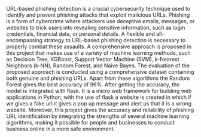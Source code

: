 URL-based phishing detection is a crucial cybersecurity technique used to 
identify and prevent phishing attacks that exploit malicious URLs. Phishing is 
a form of cybercrime where attackers use deceptive emails, messages, or 
websites to trick users into revealing sensitive information, such as login 
credentials, financial data, or personal details. A flexible and all-encompassing 
strategy to URL-based phishing detection is necessary to properly combat 
these assaults. A comprehensive approach is proposed in this project that 
makes use of a variety of machine learning methods, such as Decision Tree, 
XGBoost, Support Vector Machine (SVM), k-Nearest Neighbors (k-NN), 
Random Forest, and Naive Bayes. The evaluation of the proposed approach is 
conducted using a comprehensive dataset containing both genuine and 
phishing URLs. Apart from these algorithms the Random Forest gives the best 
accuracy of 96%. After getting the accuracy, the model is integrated with flask. 
It is a micro web framework for building web applications in Python, with the 
use of flask a website is created in which if we gives a fake url it gives a pop up 
message and alert us that it is a wrong website. Moreover, this project gives 
the accuracy and reliability of phishing URL identification by integrating the 
strengths of several machine learning algorithms, making it possible for people 
and businesses to conduct business online in a more safe environment. 
